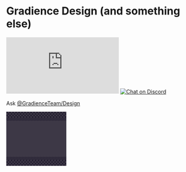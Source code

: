 # Gradience Design (and something else)

[![Chat on Matrix](https://img.shields.io/matrix/Gradience:matrix.org?label=matrix&logo=matrix)](https://matrix.to/#/#Gradience:matrix.org)
[![Chat on Discord](https://img.shields.io/discord/1013779899821064202?label=discord&logo=discord&logoColor=white)](https://discord.com/invite/4njFDtfGEZ)

Ask [@GradienceTeam/Design](https://github.com/orgs/GradienceTeam/teams/design)

![Pixels](Pixels.gif)